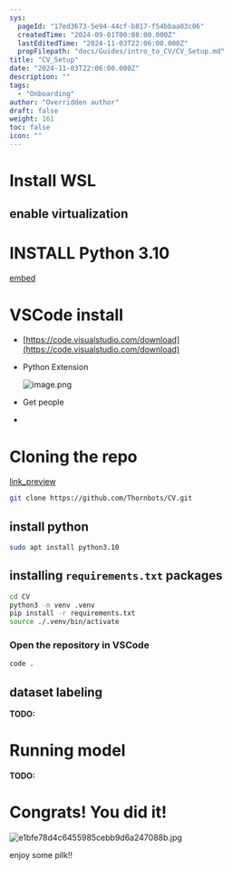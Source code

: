 ```yaml
---
sys:
  pageId: "17ed3673-5e94-44cf-b817-f54bbaa03c06"
  createdTime: "2024-09-01T00:08:00.000Z"
  lastEditedTime: "2024-11-03T22:06:00.000Z"
  propFilepath: "docs/Guides/intro_to_CV/CV_Setup.md"
title: "CV_Setup"
date: "2024-11-03T22:06:00.000Z"
description: ""
tags:
  - "Onboarding"
author: "Overridden author"
draft: false
weight: 161
toc: false
icon: ""
---
```


# Install WSL

## enable virtualization

# INSTALL Python 3.10

[embed](https://www.rose-hulman.edu/class/csse/csse132/2425a/labs/prelab1-wsl2.html)

# VSCode install

- [https://code.visualstudio.com/download](https://code.visualstudio.com/download)
- Python Extension

	![image.png](https://prod-files-secure.s3.us-west-2.amazonaws.com/d518164a-d88e-44d1-a4ee-3adb3bd8bce0/d82b6650-a5e4-4d3c-b8c9-93d817dae00e/image.png?X-Amz-Algorithm=AWS4-HMAC-SHA256&X-Amz-Content-Sha256=UNSIGNED-PAYLOAD&X-Amz-Credential=ASIAZI2LB466YVFXRMXH%2F20250215%2Fus-west-2%2Fs3%2Faws4_request&X-Amz-Date=20250215T040900Z&X-Amz-Expires=3600&X-Amz-Security-Token=IQoJb3JpZ2luX2VjEBAaCXVzLXdlc3QtMiJGMEQCIA28qziYPuvgT4%2BboLHCOOZ2a7tPLHGuCfejvbY0Zka6AiAujPJtE723p6hh8T4qVkgxb7nQiP%2B9vgDHsdJ4yiDEeyr%2FAwg5EAAaDDYzNzQyMzE4MzgwNSIMNT0Klk03L3mqBp9bKtwDBVbu%2B03HLqwTMBkH7H5zUZcyVhsYkSYH1N1QOQtfnFS4uBY2yFQ7Q7l%2FIkkfSPCQhSiWwwr2kuSHTbSD04ZadsmdcyFknByDis6FAYUf2rOrWBZuoRMa7EWky4%2FmxIj0s680Zt6%2B%2FCqy1PfKhVM40W%2F4iZypWUlFAnqt0vv7aJIdnCnIFyx5ZwDO2JaKwZBh5ZSLgIwtg71krNKjdFUzCTHite8CvfqEustAomfYTCIg6A7QxNO9bzxb0%2Bg24ihWp%2B%2BT%2F6DDwYJSH8063dKLQcp4rEXDjlHaF6B2A2j%2F9uQziqkAZmwUwdkvVTfo%2BcMzBoH22jbLJ9PqcEETa2l3U9rJoI5LAcJalwBf2yAhq8vwST3PyZDMDniGEvkRZ4narWcGrP4sWh3b7G3uq69radubmHqHspAmoQphh4gpNPEG2Ki2ggDc7tyjTYxCyX82W1v%2FUQSQ2BXdgXPeB6ixg97tLhMrTZ0QynfwV8DjiY%2Fqi5hVj7h4fTF%2FOWuSCV%2BHRw9xZOsnF8%2FnH3nR8SexvrQS1KrE9%2Bo6UdkB3VrmETGkh%2BIEZvlmJDHwhoeqMJWq8HueqAeeNam5zwfsw7bT1Hr6yuuuQKPRqXro6qZ2OpimsD8u9bVWrp%2Bh8XIw%2B7O%2FvQY6pgEEwHLvM%2B5aLGvMFu9GcvGUwvNC8F3iCICOUEc44NEAJYXSbG0sHXvI0p2zamkw6FZlmrr5BScYkeySLePOOjr7yMGv13mztEMx%2FGD6M4GJh5X3PlNHReCZ9sGU3K3ldvppVMxMvsieEp0roqUax%2Fj0nkHrZgQmQH9580OxhTMH3Bb%2FVdk6hk6ttvROmK4edSaCFFBCIg59kWaQZqRn4VfMV249wCih&X-Amz-Signature=d539322743f9ac51eb706e28b07de97de24eb57a3c3b86166204a6fde4dc2305&X-Amz-SignedHeaders=host&x-id=GetObject)
- Get people
- 

# Cloning the repo

[link_preview](https://github.com/Thornbots/CV/)

```bash
git clone https://github.com/Thornbots/CV.git
```

## install python

```bash
sudo apt install python3.10
```

## installing `requirements.txt` packages

```bash
cd CV
python3 -m venv .venv
pip install -r requirements.txt
source ./.venv/bin/activate
```

### Open the repository in VSCode

```bash
code .
```

## dataset labeling  

**TODO:**

# Running model

**TODO:**

# Congrats! You did it!

![e1bfe78d4c6455985cebb9d6a247088b.jpg](https://prod-files-secure.s3.us-west-2.amazonaws.com/d518164a-d88e-44d1-a4ee-3adb3bd8bce0/7d1ce04e-65d6-40c8-814d-754280e9515a/e1bfe78d4c6455985cebb9d6a247088b.jpg?X-Amz-Algorithm=AWS4-HMAC-SHA256&X-Amz-Content-Sha256=UNSIGNED-PAYLOAD&X-Amz-Credential=ASIAZI2LB466ZUWIACPQ%2F20250215%2Fus-west-2%2Fs3%2Faws4_request&X-Amz-Date=20250215T040900Z&X-Amz-Expires=3600&X-Amz-Security-Token=IQoJb3JpZ2luX2VjEBAaCXVzLXdlc3QtMiJGMEQCIFTbCfHn9w%2FGh0IZ%2B20tZTqvEQCEdHyZ%2FlOnHGrAfRpFAiAMB9IQ6VhX7zM84ez49kw1sOpYErUmJujHcPXrVGXsJSr%2FAwg5EAAaDDYzNzQyMzE4MzgwNSIMSgvFR91%2BH86UmFNeKtwDH0jtfx%2FMrQ5FmS60yBZNAcfnxXg0PMJJGNVw09HFvbq5lAB8FaggSdIXaYGKuPbYcdiSCMhk3Pwcxacki4l3%2FFK91tgW6cp%2FdPUtM4k86vTkvwNK9qcLUBdIrNqLm0vFAI080ILCVWLTsjdL24%2F7SesHEfJuSjTiCXItu9cmxvcdAscpE3W0ALekmRj0%2BLqfnUHkr0JnS5onDch7GLgBZKMY6RsL3kY9aGgLYMY9qZk1DO%2BUht%2B7Ahve%2BVAdJl%2FzMAUwT2YvgQpF5HnucEqw2B%2F76feEDg6ub6ui%2FZTKTyrOWRac7HyaKrXfD9VKCcb90SFCrlnVy7aEo7dZdftexnW05olinGzrdGsrIo%2FCbO9xvE1xTZbn4nMbD%2Bb5LthOqsUAlXT3nTwS2Ff0gC1huAdl6XshcVP0zLdX7ToXyNJYFa4VEMm4cViqXr0xZy4QoFJB%2FDk3%2BaX7Keo1NXpQVREWZjWr8ZoxkgQ5Ygb8QZoDWsmYeSH9vFv%2FIQ7Rkur4i5hXXfVk0mS1a0QeDxQBVHJrHaO9NcRIEoEcg3cDLPqoI0MyiYgfvK4g4%2Fh6KLC5%2B4wHcobnkU7sPybdH9irBN%2F0rzhOXa8FHh73ot6jDx9IzCVB8syug240nZ0w%2BbO%2FvQY6pgGSp%2Fycuqcn8kyKv05%2FbenIOdb6At3N0dCArbUr0kcYVWcwJp7Jd0LGjb4iSTneNxfNHefX7Ymd0kSVxPYUETgtoEUYY5LgXAcQSBt1YIfNe2iBoQ%2FEATN%2BUB1tTj3lXcit3D5KNSeVPrJY5aTerjheUD4b24DXjx7Kcr%2BiPyGDF5cTyoWdwBgZ%2BZvGr76%2BF%2FUJPmS7ppEsH0sdrc8QffagYkkVGtXq&X-Amz-Signature=bc15e08341b3a99585ff28343526ddecf7c8ffc693941a6aa4a3e4e819ffd15c&X-Amz-SignedHeaders=host&x-id=GetObject)

enjoy some pilk!!
